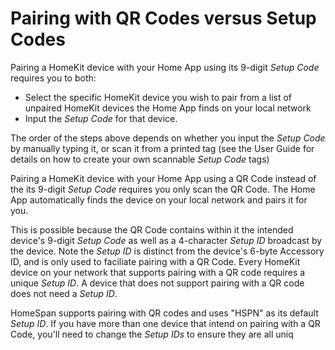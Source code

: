 # Pairing with QR Codes versus Setup Codes

Pairing a HomeKit device with your Home App using its 9-digit *Setup Code* requires you to both:

* Select the specific HomeKit device you wish to pair from a list of unpaired HomeKit devices the Home App finds on your local network
* Input the *Setup Code* for that device.

The order of the steps above depends on whether you input the *Setup Code* by manually typing it, or scan it from a printed tag (see the User Guide for details on how to create your own scannable *Setup Code* tags)

Pairing a HomeKit device with your Home App using a QR Code instead of the its 9-digit *Setup Code* requires you only scan the QR Code.  The Home App automatically finds the device on your local network and pairs it for you.

This is possible because the QR Code contains within it the intended device's 9-digit *Setup Code* as well as a 4-character *Setup ID* broadcast by the device.  Note the *Setup ID* is distinct from the device's 6-byte Accessory ID, and is only used to faciliate pairing with a QR Code.  Every HomeKit device on your network that supports pairing with a QR code requires a unique *Setup ID*.  A device that does not support pairing with a QR code does not need a *Setup ID*.

HomeSpan supports pairing with QR codes and uses "HSPN" as its default *Setup ID*.  If you have more than one device that intend on pairing with a QR Code, you'll need to change the *Setup IDs* to ensure they are all uniq 
